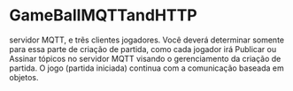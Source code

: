 # GameBallMQTTandHTTP
servidor MQTT, e trẽs clientes jogadores. Você deverá determinar somente para essa parte de criação de partida, como cada jogador irá Publicar ou Assinar tópicos no servidor MQTT visando o gerenciamento da criação de partida.  O jogo (partida iniciada) continua com a comunicação baseada em objetos. 
